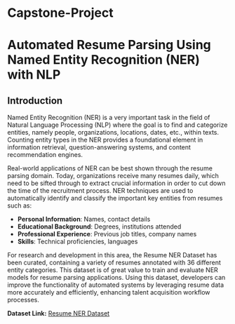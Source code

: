 # Capstone-Project
# Automated Resume Parsing Using Named Entity Recognition (NER) with NLP

## Introduction
Named Entity Recognition (NER) is a very important task in the field of Natural Language Processing (NLP) where the goal is to find and categorize entities, namely people, organizations, locations, dates, etc., within texts. Counting entity types in the NER provides a foundational element in information retrieval, question-answering systems, and content recommendation engines.

Real-world applications of NER can be best shown through the resume parsing domain. Today, organizations receive many resumes daily, which need to be sifted through to extract crucial information in order to cut down the time of the recruitment process. NER techniques are used to automatically identify and classify the important key entities from resumes such as:

- **Personal Information**: Names, contact details
- **Educational Background**: Degrees, institutions attended
- **Professional Experience**: Previous job titles, company names
- **Skills**: Technical proficiencies, languages

For research and development in this area, the Resume NER Dataset has been curated, containing a variety of resumes annotated with 36 different entity categories. This dataset is of great value to train and evaluate NER models for resume parsing applications. Using this dataset, developers can improve the functionality of automated systems by leveraging resume data more accurately and efficiently, enhancing talent acquisition workflow processes.

**Dataset Link:** [Resume NER Dataset](https://github.com/vrundag91/Resume-Corpus-Dataset)
